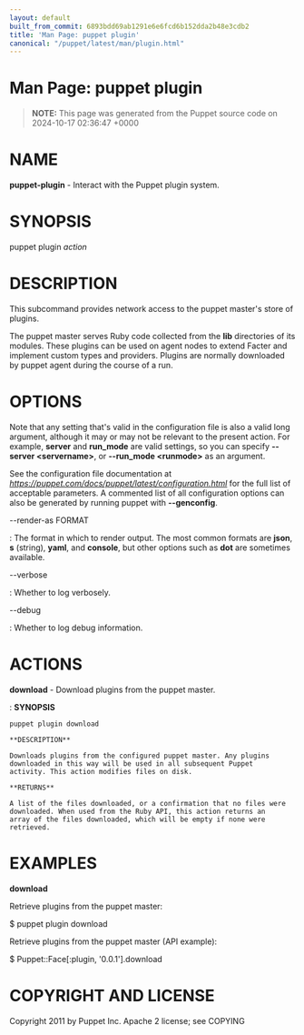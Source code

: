 ```yaml
---
layout: default
built_from_commit: 6893bdd69ab1291e6e6fcd6b152dda2b48e3cdb2
title: 'Man Page: puppet plugin'
canonical: "/puppet/latest/man/plugin.html"
---
```


# Man Page: puppet plugin

> **NOTE:** This page was generated from the Puppet source code on 2024-10-17 02:36:47 +0000

NAME
====

**puppet-plugin** - Interact with the Puppet plugin system.

SYNOPSIS
========

puppet plugin *action*

DESCRIPTION
===========

This subcommand provides network access to the puppet master\'s store of
plugins.

The puppet master serves Ruby code collected from the **lib**
directories of its modules. These plugins can be used on agent nodes to
extend Facter and implement custom types and providers. Plugins are
normally downloaded by puppet agent during the course of a run.

OPTIONS
=======

Note that any setting that\'s valid in the configuration file is also a
valid long argument, although it may or may not be relevant to the
present action. For example, **server** and **run\_mode** are valid
settings, so you can specify **\--server \<servername\>**, or
**\--run\_mode \<runmode\>** as an argument.

See the configuration file documentation at
*https://puppet.com/docs/puppet/latest/configuration.html* for the full
list of acceptable parameters. A commented list of all configuration
options can also be generated by running puppet with **\--genconfig**.

\--render-as FORMAT

:   The format in which to render output. The most common formats are
    **json**, **s** (string), **yaml**, and **console**, but other
    options such as **dot** are sometimes available.

\--verbose

:   Whether to log verbosely.

\--debug

:   Whether to log debug information.

ACTIONS
=======

**download** - Download plugins from the puppet master.

:   **SYNOPSIS**

    puppet plugin download

    **DESCRIPTION**

    Downloads plugins from the configured puppet master. Any plugins
    downloaded in this way will be used in all subsequent Puppet
    activity. This action modifies files on disk.

    **RETURNS**

    A list of the files downloaded, or a confirmation that no files were
    downloaded. When used from the Ruby API, this action returns an
    array of the files downloaded, which will be empty if none were
    retrieved.

EXAMPLES
========

**download**

Retrieve plugins from the puppet master:

\$ puppet plugin download

Retrieve plugins from the puppet master (API example):

\$ Puppet::Face\[:plugin, \'0.0.1\'\].download

COPYRIGHT AND LICENSE
=====================

Copyright 2011 by Puppet Inc. Apache 2 license; see COPYING
